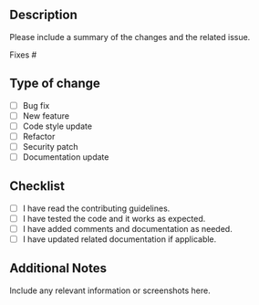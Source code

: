 ## Description

Please include a summary of the changes and the related issue. 

Fixes #

## Type of change

- [ ] Bug fix
- [ ] New feature
- [ ] Code style update
- [ ] Refactor
- [ ] Security patch
- [ ] Documentation update

## Checklist

- [ ] I have read the contributing guidelines.
- [ ] I have tested the code and it works as expected.
- [ ] I have added comments and documentation as needed.
- [ ] I have updated related documentation if applicable.

## Additional Notes

Include any relevant information or screenshots here.
